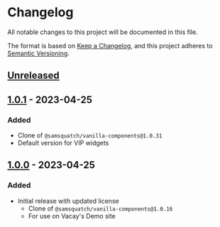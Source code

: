 # Changelog

All notable changes to this project will be documented in this file.

The format is based on [Keep a Changelog](https://keepachangelog.com/en/1.0.0/),
and this project adheres to [Semantic Versioning](https://semver.org/spec/v2.0.0.html).

## [Unreleased]

## [1.0.1] - 2023-04-25

### Added

- Clone of `@samsquatch/vanilla-components@1.0.31`
- Default version for VIP widgets

## [1.0.0] - 2023-04-25

### Added

- Initial release with updated license
  - Clone of `@samsquatch/vanilla-components@1.0.16`
  - For use on Vacay's Demo site

[unreleased]: https://github.com/saasquatch/program-tools/compare/vip-vanilla-components@1.0.1...HEAD
[1.0.1]: https://github.com/saasquatch/program-tools/releases/tag/%40saasquatch%2Fvip-vanilla-components%401.0.1
[1.0.0]: https://github.com/saasquatch/program-tools/releases/tag/%40saasquatch%2Fvip-vanilla-components%401.0.0
